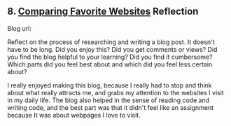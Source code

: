 ## 8. [Comparing Favorite Websites](8_technical_blog/readme.md) Reflection

Blog url: <!-- Blog URL here (remove comment)  -->

Reflect on the process of researching and writing a blog post. It doesn't have to be long. Did you enjoy this? Did you get comments or views? Did you find the blog helpful to your learning? Did you find it cumbersome? Which parts did you feel best about and which did you feel less certain about?

I really enjoyed making this blog, because I really had to stop and think about what really attracts me, and grabs my attention to the websites I visit in my daily life. The blog also helped in the sense of reading code and writing code, and the best part was that it didn't feel like an assignment because It was about webpages I love to visit.